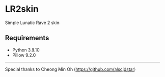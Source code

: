 # LR2skin
Simple Lunatic Rave 2 skin

## Requirements

* Python 3.8.10
* Pillow 9.2.0

---

Special thanks to Cheong Min Oh (https://github.com/alscjdstar)
